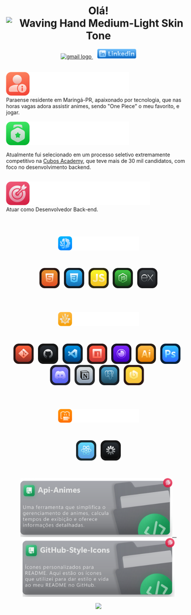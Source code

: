  
<h1 align="center">Olá!<img src="https://raw.githubusercontent.com/Tarikul-Islam-Anik/Animated-Fluent-Emojis/master/Emojis/Hand%20gestures/Waving%20Hand%20Medium-Light%20Skin%20Tone.png" alt="Waving Hand Medium-Light Skin Tone" width="40" height="40" /></h1>

<div align="center"> 
  <a href="mailto:cleberSanches59@gmail.com"
 target="_blank">
    <img src="https://github.com/Cleber-Sanches/icons-github/blob/main/email.svg" height="26" alt="gmail logo"  />
  </a> &nbsp;&nbsp;
   <a href="https://www.linkedin.com/in/cleber-sanches-024414230/" target="_blank">
    <img src="https://github.com/Cleber-Sanches/GitHub-Style-Icons/blob/main/linkedin.svg" height="26" alt="linkedin logo"/>
  </a>
</div>

</br>
</br>
<!--sobre-->
<div>
<img src="https://github.com/Cleber-Sanches/Cleber-Sanches/blob/main/sobre.svg"></br>
Paraense residente em Maringá-PR, apaixonado por tecnologia, que nas horas vagas adora assistir animes, sendo "One Piece" o meu favorito, e jogar.
 </div>
</
br>
</br>
<!--conquista-->
<div> 
 <img src="https://github.com/Cleber-Sanches/Cleber-Sanches/blob/main/conquista.svg"></br>
 <p>Atualmente fui selecionado em um processo seletivo extremamente competitivo na <a href="https://cubos.academy/" target="_blank">Cubos Academy</a>, que teve mais de 30 mil candidatos, com foco no desenvolvimento backend.</p>
</div>
</br>
<!-- Objetivo -->
<div>
 <img src="https://github.com/Cleber-Sanches/Cleber-Sanches/blob/main/objetivo.svg"></br>
 Atuar como Desenvolvedor Back-end.
</div>
 
              
</br>
</br>
</br>
<!-- tecnologias -->
<p align="center">
 <img src="https://github.com/Cleber-Sanches/Cleber-Sanches/blob/main/tecnologias-3.svg" style="width: 220px">
</p>
</br>
<p align="center">
   <img src="https://github.com/Cleber-Sanches/GitHub-Style-Icons/blob/main/icons-dark/icones-color-dark/html.svg" style="width: 55px;">&nbsp;&nbsp;
  <img src="https://github.com/Cleber-Sanches/GitHub-Style-Icons/blob/main/icons-dark/icones-color-dark/css.svg" style="width: 55px;">&nbsp;&nbsp;
 <img src="https://github.com/Cleber-Sanches/GitHub-Style-Icons/blob/main/icons-dark/icones-color-dark/javascript.svg" style="width: 55px;">&nbsp;&nbsp;
<img src="https://github.com/Cleber-Sanches/GitHub-Style-Icons/blob/main/icons-dark/icones-color-dark/nodejs.svg" style="width: 55px;">&nbsp;&nbsp;
 <img src="https://github.com/Cleber-Sanches/GitHub-Style-Icons/blob/main/icons-dark/icones-color-dark/expressjs.svg" style="width: 55px;">
</p>
</br>
</br>
<!-- ferramentas -->
<p align="center">
 <img src="https://github.com/Cleber-Sanches/Cleber-Sanches/blob/main/ferramentas-2.svg" style="width: 220px">
</p>
</br>
<p align="center">
  <img src="https://github.com/Cleber-Sanches/GitHub-Style-Icons/blob/main/icons-dark/icones-color-dark/git.svg" style="width: 55px; ">&nbsp;&nbsp;
 <img src="https://github.com/Cleber-Sanches/GitHub-Style-Icons/blob/main/icons-dark/icones-color-dark/github.svg" style="width: 55px; ">&nbsp;&nbsp;
  <img src="https://github.com/Cleber-Sanches/GitHub-Style-Icons/blob/main/icons-dark/icones-color-dark/vscode.svg" style="width: 55px; ">&nbsp;&nbsp;
  <img src="https://github.com/Cleber-Sanches/GitHub-Style-Icons/blob/main/icons-dark/icones-color-dark/npm.svg" style="width: 55px; ">&nbsp;&nbsp;
  <img src="https://github.com/Cleber-Sanches/GitHub-Style-Icons/blob/main/icons-dark/icones-color-dark/insomnia.svg" style="width: 55px; ">&nbsp;&nbsp;
  <img src="https://github.com/Cleber-Sanches/GitHub-Style-Icons/blob/main/icons-dark/icones-color-dark/ai.svg" style="width: 55px; ">&nbsp;&nbsp;
  <img src="https://github.com/Cleber-Sanches/GitHub-Style-Icons/blob/main/icons-dark/icones-color-dark/ps.svg" style="width: 55px; ">&nbsp;&nbsp;
  <img src="https://github.com/Cleber-Sanches/GitHub-Style-Icons/blob/main/icons-dark/icones-color-dark/discord.svg" style="width: 55px; ">&nbsp;&nbsp;
  <img src="https://github.com/Cleber-Sanches/GitHub-Style-Icons/blob/main/icons-dark/icones-color-dark/notion.svg" style="width: 55px; ">&nbsp;&nbsp;
 <img src="https://github.com/Cleber-Sanches/GitHub-Style-Icons/blob/main/icons-dark/icones-color-dark/postgresql.svg" style="width: 55px; ">&nbsp;&nbsp;
  <img src="https://github.com/Cleber-Sanches/GitHub-Style-Icons/blob/main/icons-dark/icones-color-dark/beekeeper.svg" style="width: 55px; ">&nbsp;&nbsp;
</p>
</br>
</br>
<!-- estudando atualmente -->
<p align="center">
 <img src="https://github.com/Cleber-Sanches/Cleber-Sanches/blob/main/estudando.svg" style="width: 220px">
</p>
</br>
<p align="center">
  <img src="https://github.com/Cleber-Sanches/GitHub-Style-Icons/blob/main/icons-dark/icones-color-dark/react.svg" style="width: 55px; ">&nbsp;&nbsp;
 <img src="https://github.com/Cleber-Sanches/GitHub-Style-Icons/blob/main/icons-dark/icones-color-dark/jwt.svg" style="width: 55px; ">
</p>
</br>
<!-- cards repositorios -->
<p align="center">
 <a href="https://github.com/Cleber-Sanches/Api-Animes"><img src="https://github.com/Cleber-Sanches/Cleber-Sanches/blob/main/card-Api-animes.svg" style="width: 415px;">&nbsp;&nbsp;&nbsp;
 </a>
 <a href="https://github.com/Cleber-Sanches/GitHub-Style-Icons"><img src="https://github.com/Cleber-Sanches/Cleber-Sanches/blob/main/card-GitHub-Style-Icons.svg" style="width: 415px;">
 </a>
</p>

<div align="center">
<img src="https://profile-counter.glitch.me/{Cleber-Sanches}/count.svg" style="width: 90px">
 </div>
